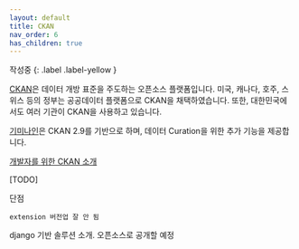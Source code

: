 ```yaml
---
layout: default
title: CKAN
nav_order: 6
has_children: true
---
```




작성중
{: .label .label-yellow }

[CKAN](https://ckan.org/)은 데이터 개방 표준을 주도하는 오픈소스 플랫폼입니다.
미국, 캐나다, 호주, 스위스 등의 정부는 공공데이터 플랫폼으로 CKAN을 채택하였습니다. 또한, 대한민국에서도 여러 기관이 CKAN을 사용하고 있습니다.

[기미나인](https://gimi9.com/)은 CKAN 2.9를 기반으로 하며, 데이터 Curation을 위한 추가 기능을 제공합니다.

[개발자를 위한 CKAN 소개](ckan_management.html)



[TODO]

단점
    
    extension 버전업 잘 안 됨

django 기반 솔루션 소개. 오픈소스로 공개할 예정

